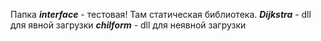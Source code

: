 Папка ***interface*** - тестовая! Там статическая библиотека.
***Dijkstra*** - dll для явной загрузки
***chilform*** - dll для неявной загрузки
